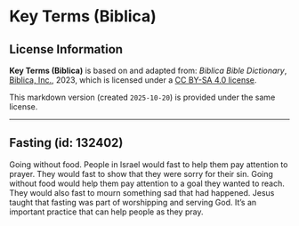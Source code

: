 # Key Terms (Biblica)

## License Information

**Key Terms (Biblica)** is based on and adapted from: _Biblica Bible Dictionary_, [Biblica, Inc.](https://www.biblica.com/), 2023, which is licensed under a [CC BY-SA 4.0 license](https://creativecommons.org/licenses/by-sa/4.0/legalcode.en).

This markdown version (created `2025-10-20`) is provided under the same license.



--------------------------------

## Fasting (id: 132402)

Going without food. People in Israel would fast to help them pay attention to prayer. They would fast to show that they were sorry for their sin. Going without food would help them pay attention to a goal they wanted to reach. They would also fast to mourn something sad that had happened. Jesus taught that fasting was part of worshipping and serving God. It’s an important practice that can help people as they pray.



